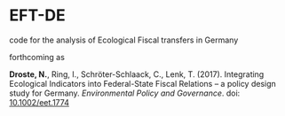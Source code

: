 # EFT-DE
code for the analysis of Ecological Fiscal transfers in Germany

forthcoming as

**Droste, N.**, Ring, I., Schröter-Schlaack, C., Lenk, T. (2017). Integrating Ecological Indicators into Federal-State Fiscal Relations – a policy design study for Germany. *Environmental Policy and Governance*. doi: [10.1002/eet.1774](http://dx.doi.org/10.1002/eet.1774)
